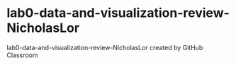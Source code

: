 # lab0-data-and-visualization-review-NicholasLor
lab0-data-and-visualization-review-NicholasLor created by GitHub Classroom
